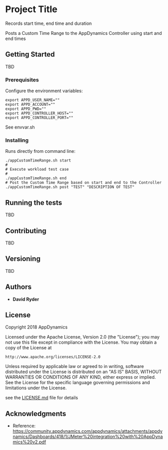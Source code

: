# Project Title

Records start time, end time and duration

Posts a Custom Time Range to the AppDynamics Controller using start and end times

## Getting Started

TBD

### Prerequisites

Configure the environment variables:
```
export APPD_USER_NAME=""
export APPD_ACCOUNT=""
export APPD_PWD=""
export APPD_CONTROLLER_HOST=""
export APPD_CONTROLLER_PORT=""
```
See envvar.sh

### Installing

Runs directly from command line:

```
./appCustomTimeRange.sh start
#
# Execute workload test case
#
./appCustomTimeRange.sh end
# Post the Custom Time Range based on start and end to the Controller
./appCustomTimeRange.sh post "TEST" "DESCRIPTION OF TEST"
```

## Running the tests

TBD

## Contributing

TBD

## Versioning

TBD

## Authors

* **David Ryder**


## License

Copyright 2018 AppDynamics

Licensed under the Apache License, Version 2.0 (the "License"); you may not use this file except in compliance with the License.
You may obtain a copy of the License at

    http://www.apache.org/licenses/LICENSE-2.0

Unless required by applicable law or agreed to in writing, software distributed under the License is distributed on an "AS IS" BASIS, WITHOUT WARRANTIES OR CONDITIONS OF ANY KIND, either express or implied.
See the License for the specific language governing permissions and limitations under the License.

see the [LICENSE.md](LICENSE.md) file for details

## Acknowledgments

* Reference: https://community.appdynamics.com/appdynamics/attachments/appdynamics/Dashboards/418/1/JMeter%20integration%20with%20AppDynamics%20v2.pdf
